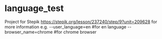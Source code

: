 # language_test
Project for Stepik
https://stepik.org/lesson/237240/step/9?unit=209628 for more information
 e.g.
 --user_language=en #for en language
 --browser_name=chrome #for chrome browser